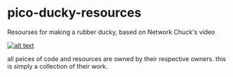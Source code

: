 # pico-ducky-resources

Resourses for making a rubber ducky, based on Network Chuck's video

[![alt text](https://img.youtube.com/vi/e_f9p-_JWZw/0.jpg)](https://www.youtube.com/watch?v=e_f9p-_JWZw)

all peices of code and resources are owned by their respective owners. this is simply a collection of their work. 
